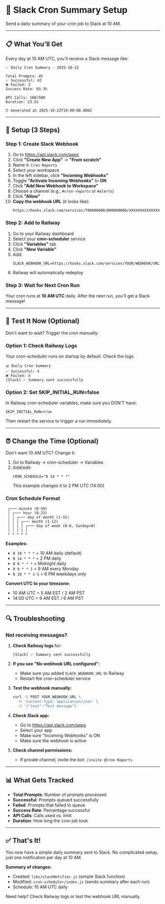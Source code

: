 # 🔔 Slack Cron Summary Setup

Send a daily summary of your cron job to Slack at 10 AM.

---

## 📋 What You'll Get

Every day at 10 AM UTC, you'll receive a Slack message like:

```
✅ Daily Cron Summary - 2025-10-22

Total Prompts: 45
✅ Successful: 42
❌ Failed: 3
Success Rate: 93.3%

API Calls: 168/500
Duration: 23.5s

⏰ Generated at 2025-10-22T10:00:00.000Z
```

---

## 🚀 Setup (3 Steps)

### Step 1: Create Slack Webhook

1. Go to https://api.slack.com/apps
2. Click **"Create New App"** → **"From scratch"**
3. Name it: `Cron Reports`
4. Select your workspace
5. In the left sidebar, click **"Incoming Webhooks"**
6. Toggle **"Activate Incoming Webhooks"** to **ON**
7. Click **"Add New Webhook to Workspace"**
8. Choose a channel (e.g., `#cron-reports` or `#alerts`)
9. Click **"Allow"**
10. **Copy the webhook URL** (it looks like):
    ```
    https://hooks.slack.com/services/T00000000/B00000000/XXXXXXXXXXXXXXXXXXXX
    ```

### Step 2: Add to Railway

1. Go to your Railway dashboard
2. Select your **cron-scheduler** service
3. Click **"Variables"** tab
4. Click **"New Variable"**
5. Add:
   ```
   SLACK_WEBHOOK_URL=https://hooks.slack.com/services/YOUR/WEBHOOK/URL
   ```
6. Railway will automatically redeploy

### Step 3: Wait for Next Cron Run

Your cron runs at **10 AM UTC** daily. After the next run, you'll get a Slack message!

---

## 🧪 Test It Now (Optional)

Don't want to wait? Trigger the cron manually:

### Option 1: Check Railway Logs

Your cron-scheduler runs on startup by default. Check the logs:

```
📊 Daily Cron Summary
✅ Successful: X
❌ Failed: X
[Slack] ✅ Summary sent successfully
```

### Option 2: Set SKIP_INITIAL_RUN=false

In Railway cron-scheduler variables, make sure you DON'T have:
```
SKIP_INITIAL_RUN=true
```

Then restart the service to trigger a run immediately.

---

## ⏰ Change the Time (Optional)

Don't want 10 AM UTC? Change it:

1. Go to Railway → cron-scheduler → Variables
2. Add/edit:
   ```
   CRON_SCHEDULE="0 14 * * *"
   ```
   This example changes it to 2 PM UTC (14:00)

### Cron Schedule Format

```
 ┌─── minute (0-59)
 │ ┌─── hour (0-23)
 │ │ ┌─── day of month (1-31)
 │ │ │ ┌─── month (1-12)
 │ │ │ │ ┌─── day of week (0-6, Sunday=0)
 │ │ │ │ │
 * * * * *
```

**Examples:**
- `0 10 * * *` = 10 AM daily (default)
- `0 14 * * *` = 2 PM daily
- `0 0 * * *` = Midnight daily
- `0 9 * * 1` = 9 AM every Monday
- `0 18 * * 1-5` = 6 PM weekdays only

**Convert UTC to your timezone:**
- 10 AM UTC = 5 AM EST / 2 AM PST
- 14:00 UTC = 9 AM EST / 6 AM PST

---

## 🔍 Troubleshooting

### Not receiving messages?

1. **Check Railway logs** for:
   ```
   [Slack] ✅ Summary sent successfully
   ```

2. **If you see "No webhook URL configured":**
   - Make sure you added `SLACK_WEBHOOK_URL` to Railway
   - Restart the cron-scheduler service

3. **Test the webhook manually:**
   ```bash
   curl -X POST YOUR_WEBHOOK_URL \
     -H 'Content-Type: application/json' \
     -d '{"text":"Test message"}'
   ```

4. **Check Slack app:**
   - Go to https://api.slack.com/apps
   - Select your app
   - Make sure "Incoming Webhooks" is ON
   - Make sure the webhook is active

5. **Check channel permissions:**
   - If private channel, invite the bot: `/invite @Cron Reports`

---

## 📊 What Gets Tracked

- **Total Prompts**: Number of prompts processed
- **Successful**: Prompts queued successfully
- **Failed**: Prompts that failed to queue
- **Success Rate**: Percentage successful
- **API Calls**: Calls used vs. limit
- **Duration**: How long the cron job took

---

## ✅ That's It!

You now have a simple daily summary sent to Slack. No complicated setup, just one notification per day at 10 AM.

**Summary of changes:**
- Created: `libs/slackNotifier.js` (simple Slack function)
- Modified: `cron-scheduler/index.js` (sends summary after each run)
- Schedule: 10 AM UTC daily

Need help? Check Railway logs or test the webhook URL manually.

